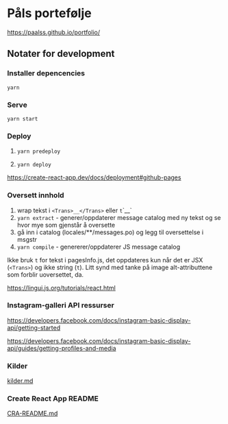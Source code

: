 # Påls portefølje

https://paalss.github.io/portfolio/

## Notater for development

### Installer depencencies

`yarn`

### Serve

`yarn start`

### Deploy

1. `yarn predeploy`

2. `yarn deploy`

https://create-react-app.dev/docs/deployment#github-pages

### Oversett innhold

1. wrap tekst i `<Trans>__</Trans>` eller `t`\`\_\_`
2. `yarn extract` - generer/oppdaterer message catalog med ny tekst og se hvor mye som gjenstår å oversette
3. gå inn i catalog (locales/\*\*/messages.po) og legg til oversettelse i msgstr
4. `yarn compile` - genererer/oppdaterer JS message catalog

Ikke bruk `t` for tekst i pagesInfo.js, det oppdateres kun når det er JSX (`<Trans>`) og ikke string (`t`). Litt synd med tanke på image alt-attributtene som forblir uoversettet, da.

https://lingui.js.org/tutorials/react.html

### Instagram-galleri API ressurser

https://developers.facebook.com/docs/instagram-basic-display-api/getting-started

https://developers.facebook.com/docs/instagram-basic-display-api/guides/getting-profiles-and-media

### Kilder

[kilder.md](kilder.md)

### Create React App README

[CRA-README.md](CRA-README.md)
